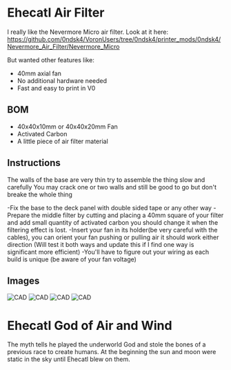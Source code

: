 Ehecatl Air Filter
==============================

I really like the Nevermore Micro air filter. 
Look at it here: 
https://github.com/0ndsk4/VoronUsers/tree/0ndsk4/printer_mods/0ndsk4/Nevermore_Air_Filter/Nevermore_Micro

But wanted other features like:
- 40mm axial fan
- No additional hardware needed
- Fast and easy to print in V0

BOM
-------------
- 40x40x10mm or 40x40x20mm Fan
- Activated Carbon
- A little piece of air filter material


Instructions
------------
The walls of the base are very thin try to assemble the thing slow and carefully
You may crack one or two walls and still be good to go but don't breake the whole thing
 
-Fix the base to the deck panel with double sided tape or any other way
-Prepare the middle filter by cutting and placing a 40mm square of your filter and add small quantity of activated carbon you should change it when the filtering effect is lost.
-Insert your fan in its holder(be very careful with the cables), you can orient your fan pushing or pulling air it should work either direction (Will test it both ways and update this if I find one way is significant more efficient)
-You'll have to figure out your wiring as each build is unique (be aware of your fan voltage)


Images
------

![CAD](Images/ehecatl1.png)
![CAD](Images/ehecatl2.png)
![CAD](Images/ehecatl3.png)
![CAD](Images/ehecatl4.png)



Ehecatl God of Air and Wind
==================================
The myth tells he played the underworld God and stole the bones of a previous race to create humans.
At the beginning the sun and moon were static in the sky until Ehecatl blew on them.
